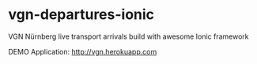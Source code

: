 # vgn-departures-ionic
VGN Nürnberg live transport arrivals build with awesome Ionic framework

DEMO Application: http://vgn.herokuapp.com
